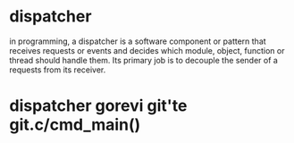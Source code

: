 


# dispatcher

in programming, a dispatcher is a software component or pattern that receives requests or events and decides
which module, object, function or thread should handle them. Its primary job is to decouple the sender of a requests from its receiver.


# dispatcher gorevi git'te git.c/cmd_main()

